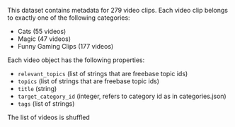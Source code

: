 This dataset contains metadata for 279 video clips. Each video clip belongs to exactly one of the following categories:

* Cats (55 videos)
* Magic (47 videos)
* Funny Gaming Clips (177 videos)

Each video object has the following properties:

* `relevant_topics` (list of strings that are freebase topic ids)
* `topics` (list of strings that are freebase topic ids)
* `title` (string)
* `target_category_id` (integer, refers to category id as in categories.json)
* `tags` (list of strings)

The list of videos is shuffled
